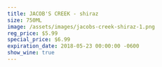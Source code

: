 ```yaml
---
title: JACOB'S CREEK - shiraz
size: 750ML
image: /assets/images/jacobs-creek-shiraz-1.png
reg_price: $5.99
special_price: $6.99
expiration_date: 2018-05-23 00:00:00 -0600
show_wine: true
---
```


